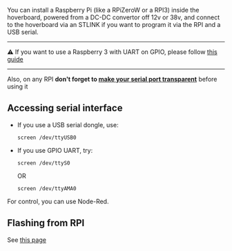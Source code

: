 You can install a Raspberry Pi (like a RPiZeroW or a RPI3) inside the hoverboard, powered from a DC-DC convertor off 12v or 38v, and connect to the hoverboard via an STLINK if you want to program it via the RPI and a USB serial.

***
:warning: If you want to use a Raspberry 3 with UART on GPIO, please follow [this guide](Using-Raspberry-Pi-3-GPIO-UART)
***

Also, on any RPI **don't forget to [make your serial port transparent](Making-your-serial-port-transparent)** before using it

## Accessing serial interface
* If you use a USB serial dongle, use:
  ```
  screen /dev/ttyUSB0
  ```
* If you use GPIO UART, try:
  ```
  screen /dev/ttyS0
  ```
  OR
  ```
  screen /dev/ttyAMA0
  ```
For control, you can use Node-Red.

## Flashing from RPI
See [this page](Flashing-from-Raspberry)
